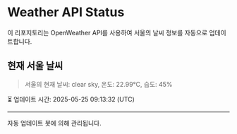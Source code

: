 
# Weather API Status

이 리포지토리는 OpenWeather API를 사용하여 서울의 날씨 정보를 자동으로 업데이트합니다.

## 현재 서울 날씨
> 서울의 현재 날씨: clear sky, 온도: 22.99°C, 습도: 45%

⏳ 업데이트 시간: 2025-05-25 09:13:32 (UTC)

---
자동 업데이트 봇에 의해 관리됩니다.
